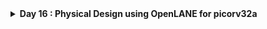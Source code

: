 <details>
  <Summary><strong> Day 16 : Physical Design using OpenLANE for picorv32a</strong></summary>

# Contents
- [Physical Design Flow for picorv32a Using OpenLANE](#openlane-flow-for-picorv32a)
	- [Install OpenLane and PDKs](#install-openlane-and-pdks)
	- [`run_synthesis`](#run-synthesis)
	- [`run_floorplan`](#run-floorplan)
	- [`run_placement`](#run-placement)
	- [`run_cts`](#run-cts)

<a id="openlane-flow-for-picorv32a"></a>
# Physical Design Flow for picorv32a Using OpenLANE

<a id="install-openlane-and-pdks"></a>
## Install OpenLane and PDKs:
```bash
cd ~
git clone https://github.com/The-OpenROAD-Project/OpenLane --recurse-submodules 
cd OpenLane
make
make test
cd /home/sdudigani/OpenLane/designs/ci
cp -r * ../
```

![Alt Text](images/a.png)

![Alt Text](images/b_make_test.png)

<details>
  <Summary><strong> make test</strong></summary>
  
```bash
sdudigani@sdudigani-VirtualBox:~/OpenLane$ make test
cd /home/sdudigani/OpenLane && \
	docker run --rm -v /home/sdudigani/OpenLane:/openlane -v /home/sdudigani/OpenLane/designs:/openlane/install -v /home/sdudigani:/home/sdudigani -v /home/sdudigani/.ciel:/home/sdudigani/.ciel -e PDK_ROOT=/home/sdudigani/.ciel -e PDK=sky130A  --user 1000:1000 -e DISPLAY=:0 -v /tmp/.X11-unix:/tmp/.X11-unix --network host --security-opt seccomp=unconfined -v /home/sdudigani/.Xauthority:/.Xauthority ghcr.io/the-openroad-project/openlane:413d301090a476f8d34cf24dc2447da17dfab187-amd64 sh -c "./flow.tcl -design spm -tag openlane_test -overwrite"
OpenLane v1.0.1 (413d301090a476f8d34cf24dc2447da17dfab187)
All rights reserved. (c) 2020-2025 Efabless Corporation and contributors.
Available under the Apache License, version 2.0. See the LICENSE file for more details.

[INFO]: Using configuration in 'designs/spm/config.json'...
[INFO]: PDK Root: /home/sdudigani/.ciel
[INFO]: Process Design Kit: sky130A
[INFO]: Standard Cell Library: sky130_fd_sc_hd
[INFO]: Optimization Standard Cell Library: sky130_fd_sc_hd
[INFO]: Run Directory: /openlane/designs/spm/runs/openlane_test
[INFO]: Saving runtime environment...
[INFO]: Preparing LEF files for the nom corner...
[INFO]: Preparing LEF files for the min corner...
[INFO]: Preparing LEF files for the max corner...
[INFO]: Running linter (Verilator) (log: designs/spm/runs/openlane_test/logs/synthesis/linter.log)...
[INFO]: 0 errors found by linter
[WARNING]: 1 warnings found by linter
[STEP 1]
[INFO]: Running Synthesis (log: designs/spm/runs/openlane_test/logs/synthesis/1-synthesis.log)...
[STEP 2]
[INFO]: Running Single-Corner Static Timing Analysis (log: designs/spm/runs/openlane_test/logs/synthesis/2-sta.log)...
[STEP 3]
[INFO]: Running Initial Floorplanning (log: designs/spm/runs/openlane_test/logs/floorplan/3-initial_fp.log)...
[WARNING]: Current core area is too small for the power grid settings chosen. The power grid will be scaled down.
[INFO]: Floorplanned with width 90.62 and height 89.76.
[STEP 4]
[INFO]: Running IO Placement (log: designs/spm/runs/openlane_test/logs/floorplan/4-place_io.log)...
[STEP 5]
[INFO]: Running Tap/Decap Insertion (log: designs/spm/runs/openlane_test/logs/floorplan/5-tap.log)...
[INFO]: Power planning with power {VPWR} and ground {VGND}...
[STEP 6]
[INFO]: Generating PDN (log: designs/spm/runs/openlane_test/logs/floorplan/6-pdn.log)...
[STEP 7]
[INFO]: Running Global Placement (log: designs/spm/runs/openlane_test/logs/placement/7-global.log)...
[STEP 8]
[INFO]: Running Single-Corner Static Timing Analysis (log: designs/spm/runs/openlane_test/logs/placement/8-gpl_sta.log)...
[STEP 9]
[INFO]: Running Placement Resizer Design Optimizations (log: designs/spm/runs/openlane_test/logs/placement/9-resizer.log)...
[STEP 10]
[INFO]: Running Detailed Placement (log: designs/spm/runs/openlane_test/logs/placement/10-detailed.log)...
[STEP 11]
[INFO]: Running Single-Corner Static Timing Analysis (log: designs/spm/runs/openlane_test/logs/placement/11-dpl_sta.log)...
[STEP 12]
[INFO]: Running Clock Tree Synthesis (log: designs/spm/runs/openlane_test/logs/cts/12-cts.log)...
[STEP 13]
[INFO]: Running Single-Corner Static Timing Analysis (log: designs/spm/runs/openlane_test/logs/cts/13-cts_sta.log)...
[STEP 14]
[INFO]: Running Placement Resizer Timing Optimizations (log: designs/spm/runs/openlane_test/logs/cts/14-resizer.log)...
[STEP 15]
[INFO]: Running Global Routing Resizer Design Optimizations (log: designs/spm/runs/openlane_test/logs/routing/15-resizer_design.log)...
[STEP 16]
[INFO]: Running Single-Corner Static Timing Analysis (log: designs/spm/runs/openlane_test/logs/routing/16-rsz_design_sta.log)...
[STEP 17]
[INFO]: Running Global Routing Resizer Timing Optimizations (log: designs/spm/runs/openlane_test/logs/routing/17-resizer_timing.log)...
[STEP 18]
[INFO]: Running Single-Corner Static Timing Analysis (log: designs/spm/runs/openlane_test/logs/routing/18-rsz_timing_sta.log)...
[STEP 19]
[INFO]: Running Global Routing (log: designs/spm/runs/openlane_test/logs/routing/19-global.log)...
[INFO]: Starting OpenROAD Antenna Repair Iterations...
[STEP 20]
[INFO]: Writing Verilog (log: designs/spm/runs/openlane_test/logs/routing/19-global_write_netlist.log)...
[STEP 21]
[INFO]: Running Single-Corner Static Timing Analysis (log: designs/spm/runs/openlane_test/logs/routing/21-grt_sta.log)...
[STEP 22]
[INFO]: Running Fill Insertion (log: designs/spm/runs/openlane_test/logs/routing/22-fill.log)...
[STEP 23]
[INFO]: Running Detailed Routing (log: designs/spm/runs/openlane_test/logs/routing/23-detailed.log)...
[INFO]: No DRC violations after detailed routing.
[STEP 24]
[INFO]: Checking Wire Lengths (log: designs/spm/runs/openlane_test/logs/routing/24-wire_lengths.log)...
[STEP 25]
[INFO]: Running SPEF Extraction at the min process corner (log: designs/spm/runs/openlane_test/logs/signoff/25-parasitics_extraction.min.log)...
[STEP 26]
[INFO]: Running Multi-Corner Static Timing Analysis at the min process corner (log: designs/spm/runs/openlane_test/logs/signoff/26-rcx_mcsta.min.log)...
[STEP 27]
[INFO]: Running SPEF Extraction at the max process corner (log: designs/spm/runs/openlane_test/logs/signoff/27-parasitics_extraction.max.log)...
[STEP 28]
[INFO]: Running Multi-Corner Static Timing Analysis at the max process corner (log: designs/spm/runs/openlane_test/logs/signoff/28-rcx_mcsta.max.log)...
[STEP 29]
[INFO]: Running SPEF Extraction at the nom process corner (log: designs/spm/runs/openlane_test/logs/signoff/29-parasitics_extraction.nom.log)...
[STEP 30]
[INFO]: Running Multi-Corner Static Timing Analysis at the nom process corner (log: designs/spm/runs/openlane_test/logs/signoff/30-rcx_mcsta.nom.log)...
[STEP 31]
[INFO]: Running Single-Corner Static Timing Analysis at the nom process corner (log: designs/spm/runs/openlane_test/logs/signoff/31-rcx_sta.log)...
[WARNING]: Module sky130_fd_sc_hd__tapvpwrvgnd_1 blackboxed during sta
[WARNING]: Module sky130_ef_sc_hd__decap_12 blackboxed during sta
[WARNING]: Module sky130_fd_sc_hd__fill_1 blackboxed during sta
[WARNING]: Module sky130_fd_sc_hd__fill_2 blackboxed during sta
[STEP 32]
[INFO]: Creating IR Drop Report (log: designs/spm/runs/openlane_test/logs/signoff/32-irdrop.log)...
[WARNING]: VSRC_LOC_FILES is not defined. The IR drop analysis will run, but the values may be inaccurate.
[STEP 33]
[INFO]: Running Magic to generate various views...
[INFO]: Streaming out GDSII with Magic (log: designs/spm/runs/openlane_test/logs/signoff/33-gdsii.log)...
[INFO]: Generating MAGLEF views...
[INFO]: Generating lef with Magic (/openlane/designs/spm/runs/openlane_test/logs/signoff/33-lef.log)...
[STEP 34]
[INFO]: Streaming out GDSII with KLayout (log: designs/spm/runs/openlane_test/logs/signoff/34-gdsii-klayout.log)...
[STEP 35]
[INFO]: Running XOR on the layouts using KLayout (log: designs/spm/runs/openlane_test/logs/signoff/35-xor.log)...
[INFO]: No XOR differences between KLayout and Magic gds.
[STEP 36]
[INFO]: Running Magic Spice Export from LEF (log: designs/spm/runs/openlane_test/logs/signoff/36-spice.log)...
[STEP 37]
[INFO]: Writing Powered Verilog (logs: designs/spm/runs/openlane_test/logs/signoff/37-write_powered_def.log, designs/spm/runs/openlane_test/logs/signoff/37-write_powered_verilog.log)...
[STEP 38]
[INFO]: Writing Verilog (log: designs/spm/runs/openlane_test/logs/signoff/37-write_powered_verilog.log)...
[STEP 39]
[INFO]: Running LVS (log: designs/spm/runs/openlane_test/logs/signoff/39-lvs.lef.log)...
[STEP 40]
[INFO]: Running Magic DRC (log: designs/spm/runs/openlane_test/logs/signoff/40-drc.log)...
[INFO]: Converting Magic DRC database to various tool-readable formats...
[INFO]: No DRC violations after GDS streaming out.
[STEP 41]
[INFO]: Running OpenROAD Antenna Rule Checker (log: designs/spm/runs/openlane_test/logs/signoff/41-arc.log)...
[STEP 42]
[INFO]: Running Circuit Validity Checker ERC (log: designs/spm/runs/openlane_test/logs/signoff/42-erc_screen.log)...
[INFO]: Saving current set of views in 'designs/spm/runs/openlane_test/results/final'...
[INFO]: Saving runtime environment...
[INFO]: Generating final set of reports...
[INFO]: Created manufacturability report at 'designs/spm/runs/openlane_test/reports/manufacturability.rpt'.
[INFO]: Created metrics report at 'designs/spm/runs/openlane_test/reports/metrics.csv'.
[WARNING]: There are max fanout violations in the design at the typical corner. Please refer to 'designs/spm/runs/openlane_test/reports/signoff/31-rcx_sta.checks.rpt'.
[INFO]: There are no hold violations in the design at the typical corner.
[INFO]: There are no setup violations in the design at the typical corner.
[SUCCESS]: Flow complete.
[INFO]: Note that the following warnings have been generated:
[WARNING]: 1 warnings found by linter
[WARNING]: Current core area is too small for the power grid settings chosen. The power grid will be scaled down.
[WARNING]: Module sky130_fd_sc_hd__tapvpwrvgnd_1 blackboxed during sta
[WARNING]: Module sky130_ef_sc_hd__decap_12 blackboxed during sta
[WARNING]: Module sky130_fd_sc_hd__fill_1 blackboxed during sta
[WARNING]: Module sky130_fd_sc_hd__fill_2 blackboxed during sta
[WARNING]: VSRC_LOC_FILES is not defined. The IR drop analysis will run, but the values may be inaccurate.
[WARNING]: There are max fanout violations in the design at the typical corner. Please refer to 'designs/spm/runs/openlane_test/reports/signoff/31-rcx_sta.checks.rpt'.

Basic test passed

```
</details>

- When you run make test you will have a Basic test passed on your terminal. At this step when openlane is running, include the picorv32a. In order to start open lane and run synthesis follow the next steps.

<a id="run-synthesis"></a>
## `run_synthesis`

```bash
cd ~/OpenLane
make mount
./flow.tcl -interactive
package require openlane 1.0.1
prep -design picorv32a
run_synthesis
```

![Alt Text](images/c_make_mount.png)

![Alt Text](images/d_prep_synth_fp.png)

### view nelist:

```bash
cd ~/OpenLanedesigns/picorv32a/runs/RUN_2025.07.18_20.24.50/results/synthesis/
gvim picorv32a.v
```

![Alt Text](images/e_view_synth_netlist.png)

### view the statistics report:

```bash
cd ~/OpenLane/designs/picorv32a/runs/RUN_2025.07.18_20.24.50/reports/synthesis
gvim 1-synthesis.AREA_0.stat.rpt
```

![Alt Text](images/f_synth_stat_report.png)

### Flop ratio:

<a id="run-floorplan"></a>
## `run_floorplan`

<details>
  <Summary><strong> floorplan.tcl</strong></summary>
	
```bash
set ::env(DESIGN_IS_CORE) 1

# Floorplan defaults
set ::env(FP_SIZING) relative
set ::env(FP_CORE_UTIL) 50
# PL_TARGET_DENSITY default value set in all.tcl because of the order of sourcing.
set ::env(FP_ASPECT_RATIO) 1

set ::env(FP_PDN_SKIPTRIM) 0

set ::env(FP_PDN_AUTO_ADJUST) 1

set ::env(FP_PDN_CORE_RING) 0
set ::env(FP_PDN_ENABLE_RAILS) 1

set ::env(FP_PDN_CHECK_NODES) 1
set ::env(FP_PDN_IRDROP) 1

set ::env(FP_IO_MODE) 1; # 0 matching mode - 1 random equidistant mode
set ::env(FP_IO_HLENGTH) 4
set ::env(FP_IO_VLENGTH) 4
set ::env(FP_IO_VEXTEND) 0
set ::env(FP_IO_HEXTEND) 0
set ::env(FP_IO_VTHICKNESS_MULT) 2
set ::env(FP_IO_HTHICKNESS_MULT) 2
set ::env(FP_IO_MIN_DISTANCE) 3
set ::env(FP_IO_UNMATCHED_ERROR) 1

set ::env(BOTTOM_MARGIN_MULT) 4
set ::env(TOP_MARGIN_MULT) 4
set ::env(LEFT_MARGIN_MULT) 12
set ::env(RIGHT_MARGIN_MULT) 12

set ::env(FP_PDN_HORIZONTAL_HALO) 10
set ::env(FP_PDN_VERTICAL_HALO) $::env(FP_PDN_HORIZONTAL_HALO)
set ::env(FP_TAP_HORIZONTAL_HALO) 10
set ::env(FP_TAP_VERTICAL_HALO) $::env(FP_TAP_HORIZONTAL_HALO)
set ::env(FP_PDN_ENABLE_GLOBAL_CONNECTIONS) 1
set ::env(FP_PDN_ENABLE_MACROS_GRID) 1
```

</details>


```bash
run_floorplan
```

![Alt Text](images/g_run_fp.png)

### view the floorplan def in magic:

```bash
cd ~/OpenLane/designs/picorv32a/runs/RUN_2025.07.18_20.24.50/results/floorplan
magic -T ~/soc-design-and-planning-nasscom-vsd/Desktop/work/tools/openlane_working_dir/pdks/sky130A/libs.tech/magic/sky130A.tech lef read ../../tmp/merged.nom.lef def read picorv32.def &
```

![Alt Text](images/h_fp_def_magic.png)

![Alt Text](images/fp_DECAP_cell_what.png)
![Alt Text](images/fp_port_metal3_layer_what.png)
![Alt Text](images/fp_port_metal2_what.png)
![Alt Text](images/fp_TAP_cell_what.png)

<a id="run-placement"></a>
## `run_placement`

<details>
  <Summary><strong> Library Binidng and Placement</strong></summary>

## Bind the Netlist with physical cells

### Netlist binding and initial place
- There are no intrinsic shapes defined for gates; in reality, each one is represented as a box with physical dimensions. Every component in the netlist is assigned a specific width and height.
- These boxes come from a standard‑cell library, which also supplies timing models, pin locations, noise data, and multiple cell “flavors” (e.g. different drive strengths, speeds, threshold voltages).
- Larger cells typically have lower resistance paths and can switch faster, trading area for performance.
- After defining the core floorplan, we bind the RTL netlist to these physical cells so that every logical instance inherits its actual dimensions and timing characteristics.
- Placement then positions those sized “boxes” within the floorplan according to the netlist connectivity.
- Good placement isn’t random, it clusters cells that communicate heavily (or with I/O ports) to minimize interconnect length.

![Alt Text](images/aa_bind_netlist_with_physical_cells.png)
![Alt Text](images/aa_bind_netlist_with_physical_cells_box.png)
![Alt Text](images/aa_bind_netlist_with_physical_cells_lib.png)
![Alt Text](images/aa_bind_netlist_with_physical_cells_lib_flavors_3.png)

- Correctly positioned the blocks inside the floorplan.

![Alt Text](images/bb_placement.png)

### Optimize placement using estimated wire-length and capacitance

![Alt Text](images/bb_optimize_placement.png)

- Placement involves arranging blocks inside the floorplan to minimize interconnect distance.
- The “placement optimization” step estimates each net’s wire length and capacitance, then inserts repeaters accordingly.
- Repeaters are buffers that regenerate the original signal and drive the next wire segment. This maintains **signal integrity** but incurs an area overhead.
- From the estimated wire length, we calculate capacitance, derive the resulting waveform, and ensure its transition (slew) remains within acceptable limits.
- Slew depends on load capacitance: higher capacitance requires more charge to switch, which increases the transition time. 

![Alt Text](images/bb_optimize_placement_SI_path1.png)
From the above image:
- Orange path: Both FF1's input pin and FF2's output pin sit on the same horizontal track. Minimal net length; easily packed with no routing detours.

![Alt Text](images/bb_optimize_placement_SI_path2.png)

- Yellow Path: Similar to the orange path: input and output pins align on one row. Routing congestion is low, and timing slack is generous.

![Alt Text](images/bb_optimize_placement_SI_path3.png)

- Blue path: FF1’s input pin and FF2’s output pin are diagonally opposite. Net crosses multiple rows, increasing wire length and RC parasitics. Requires careful routing or repeater insertion to meet setup targets.

![Alt Text](images/bb_optimize_placement_SI_path4.png)

- Green Path: Diagonal pin placement plus pre‑placed macros blocking the straight wire. Net must detour around the macro, further lengthening the route.

</details>

```bash
run_placement
```

![Alt Text](images/i_run_plc.png)

### view the placement def in magic:

```bash
cd ~/OpenLane/designs/picorv32a/runs/RUN_2025.07.18_20.24.50/results/placement
magic -T ~/soc-design-and-planning-nasscom-vsd/Desktop/work/tools/openlane_working_dir/pdks/sky130A/libs.tech/magic/sky130A.tech lef read ../../tmp/merged.nom.lef def read picorv32.def &
```

![Alt Text](images/j_plc_def_magic.png)

![Alt Text](images/k_plc_zoom.png)


<a id="run-cts"></a>
## `run_cts`

```bash
run_cts
```

![Alt Text](images/l_run_cts.png)








